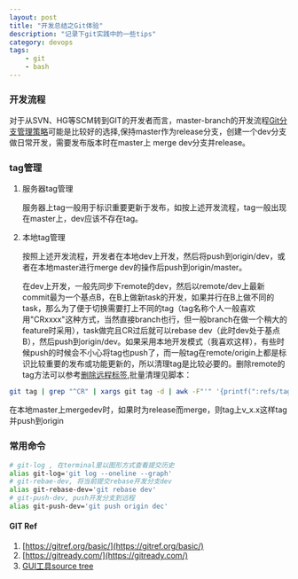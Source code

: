```yaml
---
layout: post
title: "开发总结之Git体验"
description: "记录下git实践中的一些tips"
category: devops
tags:
    - git
    - bash
---
```

### 开发流程 ###
对于从SVN、HG等SCM转到GIT的开发者而言，master-branch的开发流程[Git分支管理策略](https://www.ruanyifeng.com/blog/2012/07/git.html)可能是比较好的选择,保持master作为release分支，创建一个dev分支做日常开发，需要发布版本时在master上
merge dev分支并release。
### tag管理 ###
1. 服务器tag管理

    服务器上tag一般用于标识重要更新于发布，如按上述开发流程，tag一般出现在master上，dev应该不存在tag。

2. 本地tag管理

    按照上述开发流程，开发者在本地dev上开发，然后将push到origin/dev，或者在本地master进行merge dev的操作后push到origin/master。

    在dev上开发，一般先同步下remote的dev，然后以remote/dev上最新commit最为一个基点B，在B上做新task的开发，如果并行在B上做不同的task，那么为了便于切换需要打上不同的tag（tag名称个人一般喜欢用"CRxxxx"这种方式，当然直接branch也行，但一般branch在做一个稍大的feature时采用），task做完且CR过后就可以rebase dev（此时dev处于基点B），然后push到origin/dev。如果采用本地开发模式（我喜欢这样），有些时候push的时候会不小心将tag也push了，而一般tag在remote/origin上都是标识比较重要的发布或功能更新的，所以清理tag是比较必要的。删除remote的tag方法可以参考[删除远程标签](https://nathanhoad.net/how-to-delete-a-remote-git-tag),批量清理见脚本：

``` bash
git tag | grep "^CR" | xargs git tag -d | awk -F"'" '{printf(":refs/tags/%s\n", $2)}' | xargs git push origin
```

   在本地master上mergedev时，如果时为release而merge，则tag上v_x.x这样tag并push到origin

### 常用命令 ###

``` bash
# git-log , 在terminal里以图形方式查看提交历史
alias git-log='git log --oneline --graph'
# git-rebae-dev, 将当前提交rebase开发分支dev
alias git-rebase-dev='git rebase dev'
# git-push-dev, push开发分支到远程
alias git-push-dev='git push origin dec'
```

#### GIT Ref ####
1. [https://gitref.org/basic/](https://gitref.org/basic/)
2. [https://gitready.com/](https://gitready.com/)
3. [GUI工具source tree](https://www.sourcetreeapp.com/)

